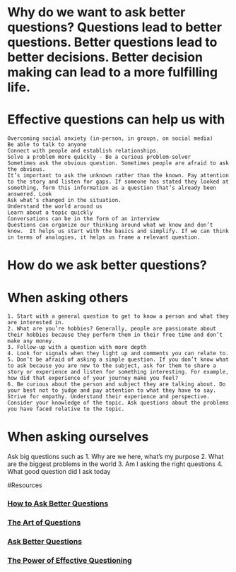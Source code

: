  # Why do we want to ask better questions? Questions lead to better questions. Better questions lead to better decisions. Better decision making can lead to a more fulfilling life.

# Effective questions can help us with
    Overcoming social anxiety (in-person, in groups, on social media)
    Be able to talk to anyone 
    Connect with people and establish relationships. 
    Solve a problem more quickly - Be a curious problem-solver
    Sometimes ask the obvious question. Sometimes people are afraid to ask the obvious.
    It’s important to ask the unknown rather than the known. Pay attention to the story and listen for gaps. If someone has stated they looked at something, form this information as a question that’s already been answered. Look 
    Ask what’s changed in the situation.
    Understand the world around us 
    Learn about a topic quickly  
    Conversations can be in the form of an interview 
    Questions can organize our thinking around what we know and don’t know.  It helps us start with the basics and simplify. If we can think in terms of analogies, it helps us frame a relevant question.

# How do we ask better questions?

# When asking others

    1. Start with a general question to get to know a person and what they are interested in.
    2. What are you’re hobbies? Generally, people are passionate about their hobbies because they perform them in their free time and don’t make any money. 
    3. Follow-up with a question with more depth
    4. Look for signals when they light up and comments you can relate to.
    5. Don’t be afraid of asking a simple question. If you don’t know what to ask because you are new to the subject, ask for them to share a story or experience and listen for something interesting. For example, how did that experience of your journey make you feel?
    6. Be curious about the person and subject they are talking about. Do your best not to judge and pay attention to what they have to say.
    Strive for empathy. Understand their experience and perspective.
    Consider your knowledge of the topic. Ask questions about the problems you have faced relative to the topic.

# When asking ourselves 
Ask big questions such as
    1. Why are we here, what’s my purpose
    2. What are the biggest problems in the world
    3. Am I asking the right questions
    4. What good question did I ask today


#Resources
### [How to Ask Better Questions](https://www.youtube.com/watch?v=J8xfuCcXZu8)
### [The Art of Questions](https://www.youtube.com/watch?v=hZSY0PssqH0)
### [Ask Better Questions](https://www.youtube.com/watch?v=u6GtXjpeGl4)
### [The Power of Effective Questioning](https://www.youtube.com/watch?v=1dO0dO__wmE)

